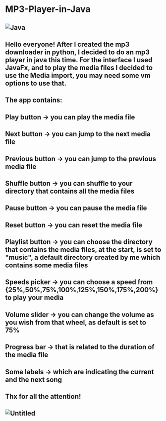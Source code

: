 # MP3-Player-in-Java
![Java](https://img.shields.io/badge/Language-Java-orange)
------------------------------------------------------------------------------------------------------------------------------------------------
Hello everyone! After I created the mp3 downloader in python, I decided to do an mp3 player in java this time.
For the interface I used JavaFx, and to play the media files I decided to use the Media import, you may need some vm options to use that.
------------------------------------------------------------------------------------------------------------------------------------------------
The app contains:
------------------------------------------------------------------------------------------------------------------------------------------------
Play button -> you can play the media file 
------------------------------------------------------------------------------------------------------------------------------------------------
Next button -> you can jump to the next media file
------------------------------------------------------------------------------------------------------------------------------------------------
Previous button -> you can jump to the previous media file
------------------------------------------------------------------------------------------------------------------------------------------------
Shuffle button -> you can shuffle to your directory that contains all the media files
------------------------------------------------------------------------------------------------------------------------------------------------
Pause button -> you can pause the media file
------------------------------------------------------------------------------------------------------------------------------------------------
Reset button -> you can reset the media file
------------------------------------------------------------------------------------------------------------------------------------------------
Playlist button -> you can choose the directory that contains the media files, at the start, is set to "music", a default directory created by me which contains some media files
------------------------------------------------------------------------------------------------------------------------------------------------
Speeds picker -> you can choose a speed from {25%,50%,75%,100%,125%,150%,175%,200%} to play your media
------------------------------------------------------------------------------------------------------------------------------------------------
Volume slider -> you can change the volume as you wish from that wheel, as default is set to 75%
------------------------------------------------------------------------------------------------------------------------------------------------
Progress bar -> that is related to the duration of the media file
------------------------------------------------------------------------------------------------------------------------------------------------
Some labels -> which are indicating the current and the next song
------------------------------------------------------------------------------------------------------------------------------------------------
Thx for all the attention!
------------------------------------------------------------------------------------------------------------------------------------------------
![Untitled](https://github.com/GengiuRobert/MP3-Player-in-Java/assets/127054806/f8f50f39-a86e-4b56-834c-5c3113d19f74)
------------------------------------------------------------------------------------------------------------------------------------------------

